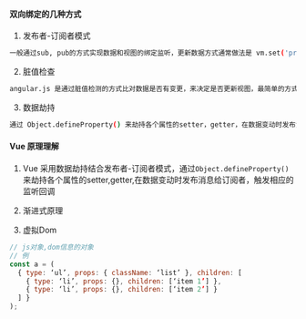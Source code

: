#### 双向绑定的几种方式
1. 发布者-订阅者模式

```bash
一般通过sub, pub的方式实现数据和视图的绑定监听，更新数据方式通常做法是 vm.set('property', value)
```
2. 脏值检查

```bash
angular.js 是通过脏值检测的方式比对数据是否有变更，来决定是否更新视图，最简单的方式就是通过 setInterval() 定时轮询检测数据变动，当然Google不会这么low，angular只有在指定的事件触发时进入脏值检测
```
3. 数据劫持

```bash
通过 Object.defineProperty() 来劫持各个属性的setter，getter，在数据变动时发布消息给订阅者，触发相应的监听回调。
```

#### Vue 原理理解
1. Vue 采用数据劫持结合发布者-订阅者模式，通过```Object.defineProperty()```来劫持各个属性的setter,getter,在数据变动时发布消息给订阅者，触发相应的监听回调

2. 渐进式原理

3. 虚拟Dom

```js
// js对象,dom信息的对象
// 例
const a = (
  { type: ‘ul’, props: { className: ‘list’ }, children: [
    { type: ‘li’, props: {}, children: [‘item 1’] },
    { type: ‘li’, props: {}, children: [‘item 2’] }
  ] }
);
```